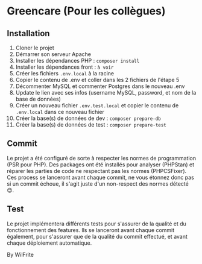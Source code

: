 # Greencare (Pour les collègues)

## Installation
1. Cloner le projet
2. Démarrer son serveur Apache
3. Installer les dépendances PHP : ```composer install```
4. Installer les dépendances front : ```à voir```
5. Créer les fichiers ```.env.local```  à la racine
6. Copier le contenu de .env et coller dans les 2 fichiers de l'étape 5 
7. Décommenter MySQL et commenter Postgres dans le nouveau .env 
8. Update le lien avec ses infos (username MySQL, password, et nom de la base de données)
9. Créer un nouveau fichier ```.env.test.local``` et copier le contenu de ```.env.local``` dans ce nouveau fichier 
10. Créer la base(s) de données de dev : ```composer prepare-db```
11. Créer la base(s) de données de test : ```composer prepare-test```


## Commit
Le projet a été configuré de sorte à respecter les normes de programmation (PSR pour PHP).
Des packages ont été installés pour analyser (PHPStan) et réparer les parties de code ne respectant pas les normes (PHPCSFixer). Ces process se lanceront avant chaque commit, ne vous étonnez donc pas si un commit échoue, il s'agit juste d'un non-respect des normes détecté 😉.

## Test
Le projet implémentera différents tests pour s'assurer de la qualité et du fonctionnement des features. Ils se lanceront avant chaque commit également, pour s'assurer que de la qualité du commit effectué, et avant chaque déploiement automatique.


By WilFrite
